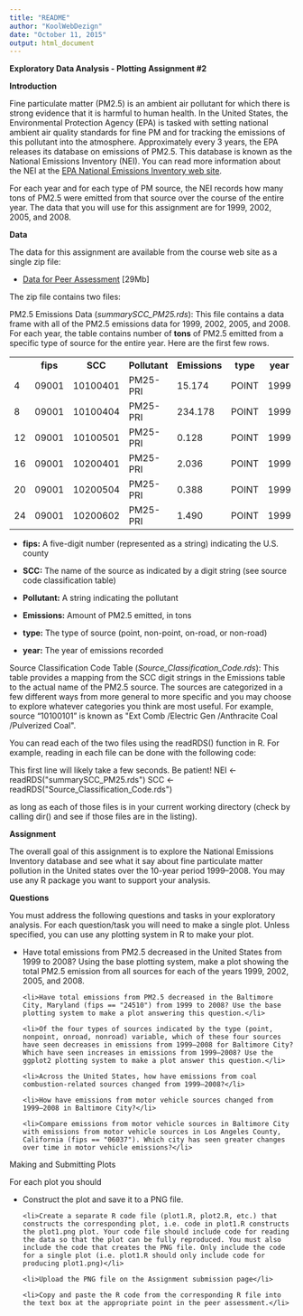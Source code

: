 ```yaml
---
title: "README"
author: "KoolWebDezign"
date: "October 11, 2015"
output: html_document
---
```


<b>Exploratory Data Analysis - Plotting Assignment #2</b>

<b>Introduction</b>

Fine particulate matter (PM2.5) is an ambient air pollutant for which there is strong evidence that it is harmful to human health. In the United States, the Environmental Protection Agency (EPA) is tasked with setting national ambient air quality standards for fine PM and for tracking the emissions of this pollutant into the atmosphere. Approximately every 3 years, the EPA releases its database on emissions of PM2.5. This database is known as the National Emissions Inventory (NEI). You can read more information about the NEI at the <a href="http://www.epa.gov/ttn/chief/eiinformation.html">EPA National Emissions Inventory web site</a>.

For each year and for each type of PM source, the NEI records how many tons of PM2.5 were emitted from that source over the course of the entire year. The data that you will use for this assignment are for 1999, 2002, 2005, and 2008.

<b>Data</b>

The data for this assignment are available from the course web site as a single zip file:

* <a href="https://d396qusza40orc.cloudfront.net/exdata%2Fdata%2FNEI_data.zip">Data for Peer Assessment</a> [29Mb]

The zip file contains two files:

PM2.5 Emissions Data (*summarySCC_PM25.rds*): This file contains a data frame with all of the PM2.5 emissions data for 1999, 2002, 2005, and 2008. For each year, the table contains number of **tons** of PM2.5 emitted from a specific type of source for the entire year. Here are the first few rows.

<table>
	<tr>
		<th></th><th>fips</th><th>SCC</th><th>Pollutant</th><th>Emissions</th><th>type</th><th>year</th>
	</tr>
	<tr>
		<td>4</td><td>09001</td><td>10100401</td><td>PM25-PRI</td><td>15.174</td><td>POINT</td><td>1999</td>
	</tr>
	<tr>
		<td>8</td><td>09001</td><td>10100404</td><td>PM25-PRI</td><td>234.178</td><td>POINT</td><td>1999</td>
	</tr>
	<tr>
		<td>12</td><td>09001</td><td>10100501</td><td>PM25-PRI</td><td>0.128</td><td>POINT</td><td>1999</td>
	</tr>
	<tr>
		<td>16</td><td>09001</td><td>10200401</td><td>PM25-PRI</td><td>2.036</td><td>POINT</td><td>1999</td>
	</tr>
	<tr>
		<td>20</td><td>09001</td><td>10200504</td><td>PM25-PRI</td><td>0.388</td><td>POINT</td><td>1999</td>
	</tr>
	<tr>
		<td>24</td><td>09001</td><td>10200602</td><td>PM25-PRI</td><td>1.490</td><td>POINT</td><td>1999</td>
	</tr>
</table>

* <b>fips:</b> A five-digit number (represented as a string) indicating the U.S. county

* <b>SCC:</b> The name of the source as indicated by a digit string (see source code classification table)

* <b>Pollutant:</b> A string indicating the pollutant

* <b>Emissions:</b> Amount of PM2.5 emitted, in tons

* <b>type:</b> The type of source (point, non-point, on-road, or non-road)

* <b>year:</b> The year of emissions recorded

Source Classification Code Table (*Source_Classification_Code.rds*): This table provides a mapping from the SCC digit strings in the Emissions table to the actual name of the PM2.5 source. The sources are categorized in a few different ways from more general to more specific and you may choose to explore whatever categories you think are most useful. For example, source “10100101” is known as "Ext Comb /Electric Gen /Anthracite Coal /Pulverized Coal".

You can read each of the two files using the readRDS() function in R. For example, reading in each file can be done with the following code:

This first line will likely take a few seconds. Be patient!
NEI <- readRDS("summarySCC_PM25.rds")
SCC <- readRDS("Source_Classification_Code.rds")

as long as each of those files is in your current working directory (check by calling dir() and see if those files are in the listing).

<b>Assignment</b>

The overall goal of this assignment is to explore the National Emissions Inventory database and see what it say about fine particulate matter pollution in the United states over the 10-year period 1999–2008. You may use any R package you want to support your analysis.

<b>Questions</b>

You must address the following questions and tasks in your exploratory analysis. For each question/task you will need to make a single plot. Unless specified, you can use any plotting system in R to make your plot.

<ul>
    <li>Have total emissions from PM2.5 decreased in the United States from 1999 to 2008? Using the base plotting system, make a plot showing the total PM2.5 emission from all sources for each of the years 1999, 2002, 2005, and 2008.</li>

    <li>Have total emissions from PM2.5 decreased in the Baltimore City, Maryland (fips == "24510") from 1999 to 2008? Use the base plotting system to make a plot answering this question.</li>

    <li>Of the four types of sources indicated by the type (point, nonpoint, onroad, nonroad) variable, which of these four sources have seen decreases in emissions from 1999–2008 for Baltimore City? Which have seen increases in emissions from 1999–2008? Use the ggplot2 plotting system to make a plot answer this question.</li>

    <li>Across the United States, how have emissions from coal combustion-related sources changed from 1999–2008?</li>

    <li>How have emissions from motor vehicle sources changed from 1999–2008 in Baltimore City?</li>

    <li>Compare emissions from motor vehicle sources in Baltimore City with emissions from motor vehicle sources in Los Angeles County, California (fips == "06037"). Which city has seen greater changes over time in motor vehicle emissions?</li>
</ul>

Making and Submitting Plots

For each plot you should

<ul>
    <li>Construct the plot and save it to a PNG file.</li>

    <li>Create a separate R code file (plot1.R, plot2.R, etc.) that constructs the corresponding plot, i.e. code in plot1.R constructs the plot1.png plot. Your code file should include code for reading the data so that the plot can be fully reproduced. You must also include the code that creates the PNG file. Only include the code for a single plot (i.e. plot1.R should only include code for producing plot1.png)</li>

    <li>Upload the PNG file on the Assignment submission page</li>

    <li>Copy and paste the R code from the corresponding R file into the text box at the appropriate point in the peer assessment.</li>
</ul>

